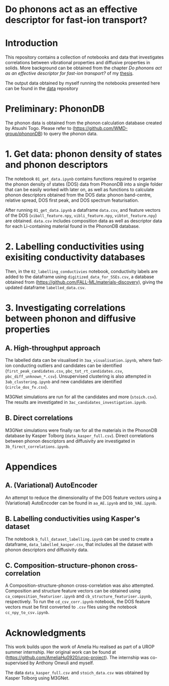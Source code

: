 # Do phonons act as an effective descriptor for fast-ion transport?

# Introduction
This repository contains a collection of notebooks and data that investigates correlations between vibrational properties and diffusive properties in solids. More background can be obtained from the chapter *Do phonons act as an effective descriptor for fast-ion transport?* of my [thesis](https://spiral.imperial.ac.uk/handle/10044/1/111142).

The output data obtained by myself running the notebooks presented here can be found in the [data](https://github.com/gabkrenzer/fast-ion-descriptors/tree/main/data) repository

# Preliminary: PhononDB
The phonon data is obtained from the phonon calculation database created by Atsushi Togo. Please refer to (https://github.com/WMD-group/phononDB) to query the phonon data.

# 1. Get data: phonon density of states and phonon descriptors
The notebook `01_get_data.ipynb` contains functions required to organise the phonon density of states \(DOS\) data from PhononDB into a single folder that can be easily worked with later on, as well as functions to calculate phonon descriptors obtained from the DOS data: phonon band-centre, relative spread, DOS first peak, and DOS spectrum featurisation. 

After running `01_get_data.ipynb` a dataframe `data.csv`, and feature vectors of the DOS \(`viball_feature.npy`, `vibli_feature.npy`, `vibtot_feature.npy`\) are obtained. `data.csv` includes composition data as well as descriptor data for each Li-containing material found in the PhononDB database.

# 2. Labelling conductivities using exisiting conductivity databases
Then, in the `02_labelling_conductivies` notebook, conductivity labels are added to the dataframe using `digitized_data_for_SSEs.csv`, a database obtained from (https://github.com/FALL-ML/materials-discovery), giving the updated dataframe `labelled_data.csv`.

# 3. Investigating correlations between phonon and diffusive properties

## A. High-throughput approach
The labelled data can be visualised in `3aa_visualisation.ipynb`, where fast-ion conducting outliers and candidates can be identified \(`first_peak_candidates.csv`, `pbc_tot_rt_candidates.csv`, `pbc_diff_unknown_*.csv`\). Unsupervised clustering is also attempted in `3ab_clustering.ipynb` and new candidates are identified \(`circle_dos_fv.csv`\). 

M3GNet simulations are run for all the candidates and more \(`stoich.csv`\). The results are investigated in `3ac_candidates_investigation.ipynb`.

## B. Direct correlations
M3GNet simulations were finally ran for all the materials in the PhononDB database by Kasper Tolborg \(`data_kasper_full.csv`\). Direct correlations between phonon descriptors and diffusivity are investigated in `3b_firect_correlations.ipynb`.

# Appendices

## A. \(Variational\) AutoEncoder
An attempt to reduce the dimensionality of the DOS feature vectors using a \(Variational\) AutoEncoder can be found in `aa_AE.ipynb` and `bb_VAE.ipynb`.

## B. Labelling conductivities using Kasper's dataset
The notebook `b_full_dataset_labelling.ipynb` can be used to create a dataframe, `data_labelled_kasper.csv`, that includes all the dataset with phonon descriptors *and* diffusivity data.

## C. Composition-structure-phonon cross-correlation
A Composition-structure-phonon cross-correlation was also attempted. Composition and structure feature vectors can be obtained using `ca_composition_featuriser.ipynb` and `cb_structure_featuriser.ipynb`, respectively. To run the `cd_csv_corr.ipynb` notebook, the DOS feature vectors must be first converted to `.csv` files using the notebook `cc_npy_to_csv.ipynb`.

# Acknowledgments
This work builds upon the work of Amelia Hu realised as part of a UROP summer internship. Her original work can be found at (https://github.com/AmeliaHu0920/urop-project). The internship was co-supervised by Anthony Onwuli and myself.

The data `data_kasper_full.csv` and `stoich_data.csv` was obtained by Kasper Tolborg using M3GNet.
